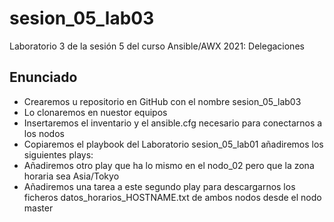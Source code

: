 # sesion_05_lab03
Laboratorio 3 de la sesión 5 del curso Ansible/AWX 2021: Delegaciones

## Enunciado 

- Crearemos u repositorio en GitHub con el nombre sesion_05_lab03
- Lo clonaremos en nuestor equipos
- Insertaremos el inventario y el ansible.cfg necesario para conectarnos a los nodos
- Copiaremos el playbook del Laboratorio sesion_05_lab01 añadiremos los siguientes plays:
- Añadiremos otro play que ha lo mismo en el nodo_02 pero que la zona horaria sea Asia/Tokyo
- Añadiremos una tarea a este segundo play para descargarnos los ficheros datos_horarios_HOSTNAME.txt de ambos nodos desde el nodo master

